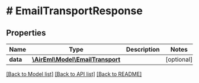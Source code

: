 # # EmailTransportResponse

## Properties

Name | Type | Description | Notes
------------ | ------------- | ------------- | -------------
**data** | [**\AirEml\Model\EmailTransport**](EmailTransport.md) |  | [optional]

[[Back to Model list]](../../README.md#models) [[Back to API list]](../../README.md#endpoints) [[Back to README]](../../README.md)
